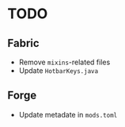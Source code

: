 # TODO

<!-- NOTE: take 1.21 branch as reference -->

## Fabric

- Remove `mixins`-related files
- Update `HotbarKeys.java`

## Forge

- Update metadate in `mods.toml`
